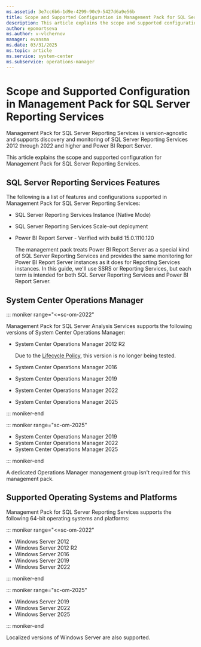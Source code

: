 ```yaml
---
ms.assetid: 3e7cc6b6-1d9e-4299-90c9-5427d6a9e56b
title: Scope and Supported Configuration in Management Pack for SQL Server Reporting Services
description: This article explains the scope and supported configuration for Management Pack for SQL Server Reporting Services
author: epomortseva
ms.author: v-vlchernov
manager: evansma
ms.date: 03/31/2025
ms.topic: article
ms.service: system-center
ms.subservice: operations-manager
---
```


# Scope and Supported Configuration in Management Pack for SQL Server Reporting Services



Management Pack for SQL Server Reporting Services is version-agnostic and supports discovery and monitoring of SQL Server Reporting Services 2012 through 2022 and higher and Power BI Report Server.

This article explains the scope and supported configuration for Management Pack for SQL Server Reporting Services.

## SQL Server Reporting Services Features

The following is a list of features and configurations supported in Management Pack for SQL Server Reporting Services:

- SQL Server Reporting Services Instance (Native Mode)

- SQL Server Reporting Services Scale-out deployment

- Power BI Report Server - Verified with build 15.0.1110.120

  The management pack treats Power BI Report Server as a special kind of SQL Server Reporting Services and provides the same monitoring for Power BI Report Server instances as it does for Reporting Services instances. In this guide, we'll use SSRS or Reporting Services, but each term is intended for both SQL Server Reporting Services and Power BI Report Server.

## System Center Operations Manager

::: moniker range="<=sc-om-2022"

Management Pack for SQL Server Analysis Services supports the following versions of System Center Operations Manager:

- System Center Operations Manager 2012 R2
  
  Due to the [Lifecycle Policy](/lifecycle/products/microsoft-system-center-2012-r2-operations-manager), this version is no longer being tested.
  
- System Center Operations Manager 2016
- System Center Operations Manager 2019
- System Center Operations Manager 2022
- System Center Operations Manager 2025

::: moniker-end

::: moniker range="sc-om-2025"

- System Center Operations Manager 2019
- System Center Operations Manager 2022
- System Center Operations Manager 2025

::: moniker-end

A dedicated Operations Manager management group isn't required for this management pack.

## Supported Operating Systems and Platforms

Management Pack for SQL Server Reporting Services supports the following 64-bit operating systems and platforms:

::: moniker range="<=sc-om-2022"

- Windows Server 2012
- Windows Server 2012 R2
- Windows Server 2016
- Windows Server 2019
- Windows Server 2022

::: moniker-end

::: moniker range="sc-om-2025"
- Windows Server 2019
- Windows Server 2022
- Windows Server 2025

::: moniker-end

Localized versions of Windows Server are also supported.
